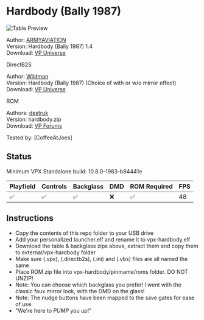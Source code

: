 # Hardbody (Bally 1987)

![Table Preview](../../images/vpx-hardbody-preview.png)

Author: [ARMYAVIATION](https://vpuniverse.com/profile/18348-armyaviation/)  
Version:  Hardbody (Bally 1987) 1.4  
Download: [VP Universe](https://vpuniverse.com/files/file/5956-hardbody-bally-1987/)

DirectB2S

Author: [Wildman](https://vpuniverse.com/profile/5-wildman/)  
Version: Hardbody (Bally 1987) (Choice of with or w/o mirror effect)  
Download: [VP Universe](https://vpuniverse.com/files/file/5654-hardbody-bally-1987/)

ROM

Authors: [destruk](https://www.vpforums.org/index.php?showuser=5)  
Version: hardbody.zip  
Download: [VP Forums](https://www.vpforums.org/index.php?app=downloads&showfile=200)

Tested by:
[CoffeeAtJoes]

## Status 

Minimum VPX Standalone build: 10.8.0-1983-b84441e

| Playfield | Controls | Backglass | DMD | ROM Required | FPS | 
|-----------|----------|-----------|-----|--------------|-----|
| :white_check_mark: | :white_check_mark: | :white_check_mark: | :x: | :white_check_mark: | 48 |

## Instructions

- Copy the contents of this repo folder to your USB drive
- Add your personalized launcher.elf and rename it to vpx-hardbody.elf
- Download the table & backglass zips above, extract them and copy them to external/vpx-hardbody folder
- Make sure (.vpx), (.directb2s), (.ini) and (.vbs) files are all named the same
- Place ROM zip file into vpx-hardbody/pinmame/roms folder. DO NOT UNZIP!
- Note: You can choose which backglass you prefer! I went with the classic faux mirror look, with the DMD on the glass!
- Note: The nudge buttons have been mapped to the save gates for ease of use.
- "We're here to *PUMP* you up!"
